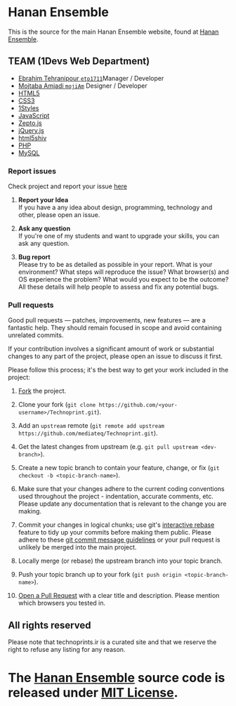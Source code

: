 # Hanan Ensemble
This is the source for the main Hanan Ensemble website, found at [Hanan Ensemble](#).

## TEAM (1Devs Web Department)
* [Ebrahim Tehranipour `etp1711`](https://github.com/etp1711)Manager / Developer
* [Mojtaba Amjadi `mojiAm`](https://github.com/mojiAm) Designer / Developer
* [HTML5](http://en.wikipedia.org/wiki/Html5)
* [CSS3](https://developer.mozilla.org/en-US/docs/CSS/CSS_Reference)
* [1Styles](https://github.com/AliMD/1styles)
* [JavaScript](http://en.wikipedia.org/wiki/Javascript)
* [Zepto.js](http://zeptojs.com/zepto.js)
* [jQuery.js](https://github.com/jquery/jquery)
* [html5shiv](https://github.com/aFarkas/html5shiv)
* [PHP](http://www.php.net/manual-lookup.php?pattern=)
* [MySQL](http://en.wikipedia.org/wiki/Mysql)

### Report issues
Check project and report your issue [here](https://github.com/mediateq/HananEnsemble/issues)   

1. **Report your Idea**  
  If you have a any idea about design, programming, technology and other, please open an issue.
  
1. **Ask any question**  
  If you're one of my students and want to upgrade your skills, you can ask any question.  
  
1. **Bug report**  
  Please try to be as detailed as possible in your report. What is your
environment? What steps will reproduce the issue? What browser(s) and OS
experience the problem? What would you expect to be the outcome? All these
details will help people to assess and fix any potential bugs.
  
### Pull requests  

Good pull requests — patches, improvements, new features — are a fantastic
help. They should remain focused in scope and avoid containing unrelated commits.

If your contribution involves a significant amount of work or substantial
changes to any part of the project, please open an issue to discuss it first.

Please follow this process; it's the best way to get your work included in the project:

1. [Fork](http://help.github.com/fork-a-repo/) the project.

2. Clone your fork (`git clone
   https://github.com/<your-username>/Technoprint.git`).

3. Add an `upstream` remote (`git remote add upstream
   https://github.com/mediateq/Technoprint.git`).

4. Get the latest changes from upstream (e.g. `git pull upstream
   <dev-branch>`).

5. Create a new topic branch to contain your feature, change, or fix (`git
   checkout -b <topic-branch-name>`).

6. Make sure that your changes adhere to the current coding conventions used
   throughout the project - indentation, accurate comments, etc. Please update
   any documentation that is relevant to the change you are making.

7. Commit your changes in logical chunks; use git's [interactive
   rebase](https://help.github.com/articles/interactive-rebase) feature to tidy
   up your commits before making them public. Please adhere to these [git commit
   message
   guidelines](http://tbaggery.com/2008/04/19/a-note-about-git-commit-messages.html)
   or your pull request is unlikely be merged into the main project.

8. Locally merge (or rebase) the upstream branch into your topic branch.

9. Push your topic branch up to your fork (`git push origin
   <topic-branch-name>`).

10. [Open a Pull Request](http://help.github.com/send-pull-requests/) with a
    clear title and description. Please mention which browsers you tested in.

## All rights reserved ###
Please note that technoprints.ir is a curated site and that we reserve the right to refuse any listing for any reason.  
  
The [Hanan Ensemble](#) source code is released under [MIT License](http://opensource.org/licenses/MIT).
=============
